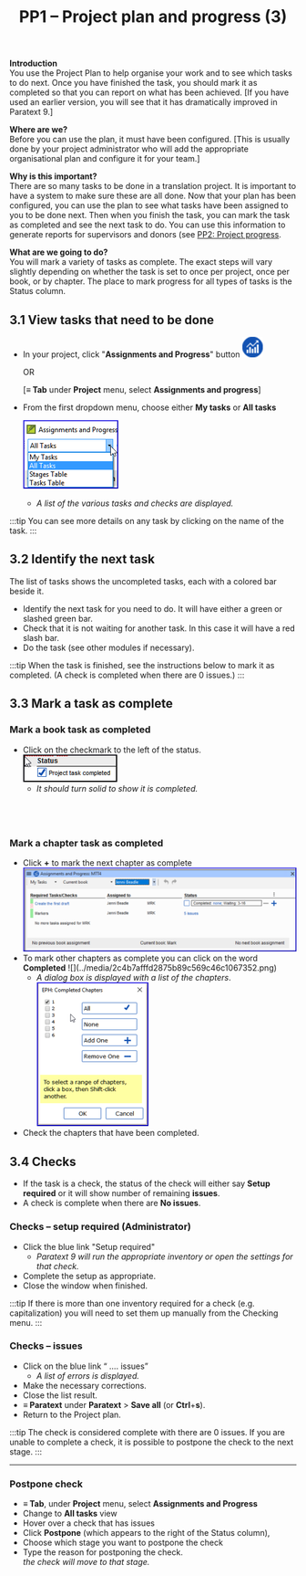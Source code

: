 ﻿---
title: 3. PP1 – Project plan and progress (3)
--- 

**Introduction**  
You use the Project Plan to help organise your work and to see which tasks to do next. Once you have finished the task, you should mark it as completed so that you can report on what has been achieved. [If you have used an earlier version, you will see that it has dramatically improved in Paratext 9.]

**Where are we?**  
Before you can use the plan, it must have been configured. [This is usually done by your project administrator who will add the appropriate organisational plan and configure it for your team.]

**Why is this important?**  
There are so many tasks to be done in a translation project. It is important to have a system to make sure these are all done. Now that your plan has been configured, you can use the plan to see what tasks have been assigned to you to be done next. Then when you finish the task, you can mark the task as completed and see the next task to do. You can use this information to generate reports for supervisors and donors (see [PP2: Project progress](6.PP2.md).

**What are we going to do?**  
You will mark a variety of tasks as complete. The exact steps will vary slightly depending on whether the task is set to once per project, once per book, or by chapter. The place to mark progress for all types of tasks is the Status column.

## 3.1 View tasks that need to be done
-  In your project, click "**Assignments and Progress**" button ![](../media/03751d97bff94e04afee1ef9c87c4d22.png)

    OR

    [**≡ Tab** under **Project** menu, select **Assignments and progress**]

-  From the first dropdown menu, choose either **My tasks** or **All tasks**

    ![](../media/88de36d54c509d1316babd1b7253efc5.png)  
   -  *A list of the various tasks and checks are displayed.*

:::tip
You can see more details on any task by clicking on the name of the task.
:::

## 3.2 Identify the next task
The list of tasks shows the uncompleted tasks, each with a colored bar beside it.

-  Identify the next task for you need to do. It will have either a green or slashed green bar.
-  Check that it is not waiting for another task. In this case it will have a red slash bar.
-  Do the task (see other modules if necessary).

:::tip
When the task is finished, see the instructions below to mark it as completed. (A check is completed when there are 0 issues.)
:::

## 3.3 Mark a task as complete
### Mark a book task as completed
-  Click on the checkmark to the left of the status.
    ![](../media/e7f0dce290e93fc005ea761da0f7ed23.png)  
   -  *It should turn solid to show it is completed.*

 
----

### Mark a chapter task as completed
-  Click **+** to mark the next chapter as complete
    ![](../media/d6dc2e25549769d056778dfb6449a9e1.png)
-  To mark other chapters as complete you can click on the word **Completed**
    !\[\](../media/2c4b7afffd2875b89c569c46c1067352.png)  
   -  *A dialog box is displayed with a list of the chapters*.
    ![](../media/7efa90ca176b6af0392c215d30acdb51.png)
-  Check the chapters that have been completed.

## 3.4 Checks
-  If the task is a check, the status of the check will either say **Setup required** or it will show number of remaining **issues**.
-  A check is complete when there are **No issues**.


### Checks – setup required (Administrator)
-  Click the blue link "Setup required"  
   -  *Paratext 9 will run the appropriate inventory or open the settings for that check.*
-  Complete the setup as appropriate.
-  Close the window when finished.

:::tip
If there is more than one inventory required for a check (e.g. capitalization) you will need to set them up manually from the Checking menu.
:::

### Checks – issues
-  Click on the blue link “ …. issues”
   -  *A list of errors is displayed.*
-  Make the necessary corrections.
-  Close the list result.
-  **≡ Paratext** under **Paratext** \> **Save all** (or **Ctrl**+**s**).
-  Return to the Project plan.

:::tip
The check is considered complete with there are 0 issues. If you are unable to complete a check, it is possible to postpone the check to the next stage.
:::




----
### Postpone check
-  **≡ Tab**, under **Project** menu, select **Assignments and Progress**
-  Change to **All tasks** view
-  Hover over a check that has issues
-  Click **Postpone** (which appears to the right of the Status column),
-  Choose which stage you want to postpone the check
-  Type the reason for postponing the check.  
    *the check will move to that stage.*


